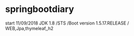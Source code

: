 # springbootdiary
start 11/09/2018
JDK 1.8 /STS /Boot version 1.5.17.RELEASE / WEB,Jpa,thymeleaf,,h2
